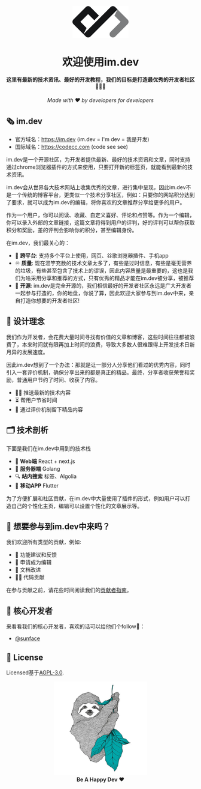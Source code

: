 <div align="center">
  <img src="/docs/assets/logo.png" alt="im.dev Logo" width="150">
  <h1>欢迎使用im.dev</h1>
  <strong>这里有最新的技术资讯、最好的开发教程，我们的目标是打造最优秀的开发者社区👩🏽‍💻</strong>
  <h6>Made with ❤️ by developers for developers</h6>
</div>

## 🗞 im.dev

- 官方域名：https://im.dev      (im.dev = I'm dev = 我是开发)
- 国际域名：https://codecc.com  (code see see)

im.dev是一个开源社区，为开发者提供最新、最好的技术资讯和文章，同时支持通过chrome浏览器插件的方式来使用，只要打开新的标签页，就能看到最新的技术资讯。

im.dev会从世界各大技术网站上收集优秀的文章，进行集中呈现，因此im.dev不是一个传统的博客平台，更类似一个技术分享社区，例如：只要你的网站积分达到了要求，就可以成为im.dev的编辑，将你喜欢的文章推荐分享给更多的用户。

作为一个用户，你可以阅读、收藏、自定义喜好、评论和点赞等。作为一个编辑，你可以录入外部的文章链接，这篇文章将得到用户的评判，好的评判可以帮你获取积分和奖励，差的评判会影响你的积分，甚至编辑身份。

在im.dev，我们最关心的：
* 🌟 **跨平台**: 支持多个平台上使用，网页、谷歌浏览器插件、手机app
* ♾ **质量**: 现在滥竽充数的技术文章太多了，有些是过时信息，有些是毫无营养的垃圾，有些甚至包含了技术上的谬误，因此内容质量是最重要的，这也是我们为啥采用分享和推荐的方式，只有优秀的精品才能在im.dev被分享，被推荐
* 🧵 **开源**: im.dev是完全开源的，我们相信最好的开发者社区永远是广大开发者一起参与打造的，你的地盘，你说了算，因此欢迎大家参与到im.dev中来，亲自打造你想要的开发者社区!


## 📯 设计理念
我们作为开发者，会花费大量时间寻找有价值的文章和博客，这些时间往往都被浪费了，本来时间就有限再加上时间的浪费，导致大多数人很难跟得上开发技术日新月异的发展速度。

因此im.dev想到了一个办法：那就是让一部分人分享他们看过的优秀内容，同时引入一套评价机制，确保分享出来的都是真正的精品。最终，分享者收获荣誉和奖励，普通用户节约了时间、收获了内容。

* 👨‍💻 推送最新的技术内容
* ⏳ 帮用户节省时间
* 📰 通过评价机制留下精品内容


## 🗂 技术剖析

下面是我们在im.dev中用到的技术栈
* 🎨 **Web端** React + next.js
* 🌳 **服务器端** Golang
* 🔍 **站内搜索** 标签、Algolia
* 🚨 **移动APP** Flutter

为了方便扩展和社区贡献，在im.dev中大量使用了插件的形式，例如用户可以打造自己的个性化主页，编辑可以设置个性化的文章展示等。

## 🙌 想要参与到im.dev中来吗？

我们欢迎所有类型的贡献，例如:
* 🤔 功能建议和反馈
* 🐛 申请成为编辑
* 📖 文档改进
* 👨‍💻 代码贡献

在参与贡献之前，请花些时间阅读我们的[贡献者指南](docs/contributing.md)。


## 🎩 核心开发者

来看看我们的核心开发者，喜欢的话可以给他们个follow👋：
* [@sunface](https://github.com/sunface)


## 📑 License
Licensed基于[AGPL-3.0](LICENSE).


<p align="center">
  <img alt="Sloan, the sloth mascot" width="250px" src="/docs/assets/happy-dev.jpg">
  <br>
  <strong>Be A Happy Dev</strong> ❤️
</p>